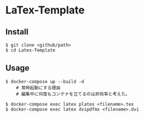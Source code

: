 # LaTex-Template

## Install
```
$ git clone <github/path>
$ cd Latex-Template
```

## Usage
```
$ docker-compose up --build -d
    # 常時起動にする理由
    # 編集中に何度もコンテナを立てるのは非効率と考えた。

$ docker-compose exec latex platex <filename>.tex
$ docker-compose exec latex dvipdfmx <filename>.dvi
```